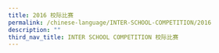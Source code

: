 ```yaml
---
title: 2016 校际比赛
permalink: /chinese-language/INTER-SCHOOL-COMPETITION/2016
description: ""
third_nav_title: INTER SCHOOL COMPETITION 校际比赛
---
```

